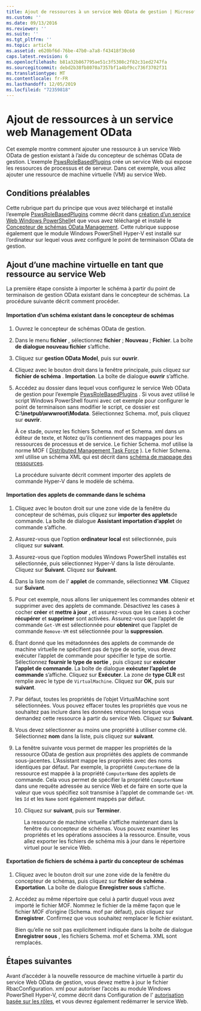 ```yaml
---
title: Ajout de ressources à un service Web OData de gestion | Microsoft Docs
ms.custom: ''
ms.date: 09/13/2016
ms.reviewer: ''
ms.suite: ''
ms.tgt_pltfrm: ''
ms.topic: article
ms.assetid: e620bf6d-76be-47b0-a7a8-f43418f30c60
caps.latest.revision: 6
ms.openlocfilehash: b81a32b867795ae51c3f5308c2f82c31ed2747fa
ms.sourcegitcommit: debd2b38fb8070a7357bf1a4bf9cc736f3702f31
ms.translationtype: MT
ms.contentlocale: fr-FR
ms.lasthandoff: 12/05/2019
ms.locfileid: "72359818"
---
```

# <a name="adding-resources-to-a-management-odata-web-service"></a>Ajout de ressources à un service web Management OData

Cet exemple montre comment ajouter une ressource à un service Web OData de gestion existant à l’aide du concepteur de schémas OData de gestion. L’exemple [PswsRoleBasedPlugins](https://code.msdn.microsoft.com:443/windowsdesktop/PswsRoleBasedPlugins-9c79b75a) crée un service Web qui expose les ressources de processus et de serveur. Dans cet exemple, vous allez ajouter une ressource de machine virtuelle (VM) au service Web.

## <a name="prerequisites"></a>Conditions préalables

Cette rubrique part du principe que vous avez téléchargé et installé l’exemple [PswsRoleBasedPlugins](https://code.msdn.microsoft.com:443/windowsdesktop/PswsRoleBasedPlugins-9c79b75a) comme décrit dans [création d’un service Web Windows PowerShell](./creating-a-management-odata-web-service.md)et que vous avez téléchargé et installé le [Concepteur de schémas OData Management](https://marketplace.visualstudio.com/items?itemName=jlisc0.ManagementODataSchemaDesigner). Cette rubrique suppose également que le module Windows PowerShell Hyper-V est installé sur l’ordinateur sur lequel vous avez configuré le point de terminaison OData de gestion.

## <a name="adding-vm-as-a-resource-to-the-web-service"></a>Ajout d’une machine virtuelle en tant que ressource au service Web

La première étape consiste à importer le schéma à partir du point de terminaison de gestion OData existant dans le concepteur de schémas. La procédure suivante décrit comment procéder.

#### <a name="importing-an-existing-schema-into-the-schema-designer"></a>Importation d’un schéma existant dans le concepteur de schémas

1. Ouvrez le concepteur de schémas OData de gestion.

2. Dans le menu **fichier** , sélectionnez **fichier** ; **Nouveau** ; **Fichier**. La boîte **de dialogue nouveau fichier** s’affiche.

3. Cliquez sur **gestion OData Model**, puis sur **ouvrir**.

4. Cliquez avec le bouton droit dans la fenêtre principale, puis cliquez sur **fichier de schéma** . **Importation**. La boîte de dialogue **ouvrir** s’affiche.

5. Accédez au dossier dans lequel vous configurez le service Web OData de gestion pour l’exemple [PswsRoleBasedPlugins](https://code.msdn.microsoft.com:443/windowsdesktop/PswsRoleBasedPlugins-9c79b75a) . Si vous avez utilisé le script Windows PowerShell fourni avec cet exemple pour configurer le point de terminaison sans modifier le script, ce dossier est **C:\inetpub\wwwroot\Modata**. Sélectionnez Schema. mof, puis cliquez sur **ouvrir**.

   À ce stade, ouvrez les fichiers Schema. mof et Schema. xml dans un éditeur de texte, et Notez qu’ils contiennent des mappages pour les ressources de processus et de service. Le fichier Schema. mof utilise la norme MOF ( [Distributed Management Task Force](https://www.dmtf.org/) ). Le fichier Schema. xml utilise un schéma XML qui est décrit dans [schéma de mappage des ressources](./resource-mapping-schema.md).

   La procédure suivante décrit comment importer des applets de commande Hyper-V dans le modèle de schéma.

#### <a name="importing-cmdlets-into-the-schema"></a>Importation des applets de commande dans le schéma

1. Cliquez avec le bouton droit sur une zone vide de la fenêtre du concepteur de schémas, puis cliquez sur **importer des applets**de commande. La boîte de dialogue **Assistant importation d’applet** de commande s’affiche.

2. Assurez-vous que l’option **ordinateur local** est sélectionnée, puis cliquez sur **suivant**.

3. Assurez-vous que l’option modules Windows PowerShell installés est sélectionnée, puis sélectionnez Hyper-V dans la liste déroulante. Cliquez sur **Suivant**. Cliquez sur **Suivant**.

4. Dans la liste nom de l' **applet** de commande, sélectionnez **VM**. Cliquez sur **Suivant**.

5. Pour cet exemple, nous allons lier uniquement les commandes obtenir et supprimer avec des applets de commande. Désactivez les cases à cocher **créer** et **mettre à jour** , et assurez-vous que les cases à cocher **récupérer** et **supprimer** sont activées. Assurez-vous que l’applet de commande `Get-VM` est sélectionnée pour **obtenir**et que l’applet de commande `Remove-VM` est sélectionnée pour la **suppression**.

6. Étant donné que les métadonnées des applets de commande de machine virtuelle ne spécifient pas de type de sortie, vous devez exécuter l’applet de commande pour spécifier le type de sortie. Sélectionnez **fournir le type de sortie** , puis cliquez sur **exécuter l’applet de commande**. La boîte de dialogue **exécuter l’applet de commande** s’affiche. Cliquez sur **Exécuter**. La zone de **type CLR** est remplie avec le type de `VirtualMachine`. Cliquez sur **OK**, puis sur **suivant**.

7. Par défaut, toutes les propriétés de l’objet VirtualMachine sont sélectionnées. Vous pouvez effacer toutes les propriétés que vous ne souhaitez pas inclure dans les données retournées lorsque vous demandez cette ressource à partir du service Web. Cliquez sur **Suivant**.

8. Vous devez sélectionner au moins une propriété à utiliser comme clé. Sélectionnez **nom** dans la liste, puis cliquez sur **suivant**.

9. La fenêtre suivante vous permet de mapper les propriétés de la ressource OData de gestion aux propriétés des applets de commande sous-jacentes. L’Assistant mappe les propriétés avec des noms identiques par défaut. Par exemple, la propriété `ComputerName` de la ressource est mappée à la propriété `ComputerName` des applets de commande.  Cela vous permet de spécifier la propriété `ComputerName` dans une requête adressée au service Web et de faire en sorte que la valeur que vous spécifiez soit transmise à l’applet de commande `Get-VM`. les `Id` et les `Name` sont également mappés par défaut.

   10. Cliquez sur **suivant**, puis sur **Terminer**.

       La ressource de machine virtuelle s’affiche maintenant dans la fenêtre du concepteur de schémas. Vous pouvez examiner les propriétés et les opérations associées à la ressource. Ensuite, vous allez exporter les fichiers de schéma mis à jour dans le répertoire virtuel pour le service Web.

#### <a name="exporting-schema-files-from-the-schema-designer"></a>Exportation de fichiers de schéma à partir du concepteur de schémas

1. Cliquez avec le bouton droit sur une zone vide de la fenêtre du concepteur de schémas, puis cliquez sur **fichier de schéma** . **Exportation**. La boîte de dialogue **Enregistrer sous** s’affiche.

2. Accédez au même répertoire que celui à partir duquel vous avez importé le fichier MOF. Nommez le fichier de la même façon que le fichier MOF d’origine (Schema. mof par défaut), puis cliquez sur **Enregistrer**. Confirmez que vous souhaitez remplacer le fichier existant.

   Bien qu’elle ne soit pas explicitement indiquée dans la boîte de dialogue **Enregistrer sous** , les fichiers Schema. mof et Schema. XML sont remplacés.

## <a name="next-steps"></a>Étapes suivantes

Avant d’accéder à la nouvelle ressource de machine virtuelle à partir du service Web OData de gestion, vous devez mettre à jour le fichier RbacConfiguration. xml pour autoriser l’accès au module Windows PowerShell Hyper-V, comme décrit dans Configuration de l' [autorisation basée sur les rôles](./configuring-role-based-authorization.md), et vous devrez également redémarrer le service Web.